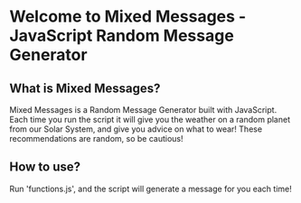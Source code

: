 # Welcome to Mixed Messages - JavaScript Random Message Generator

## What is Mixed Messages?
Mixed Messages is a Random Message Generator built with JavaScript. Each time you run the script it will give you the weather on a random planet from our Solar System, and give you advice on what to wear! These recommendations are random, so be cautious!

## How to use?
Run 'functions.js', and the script will generate a message for you each time!